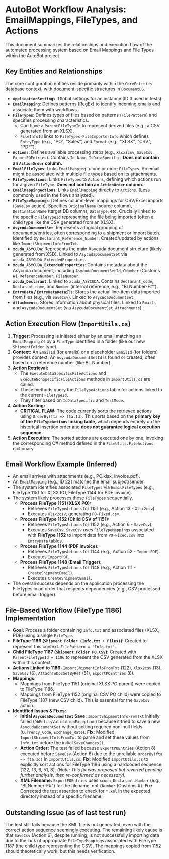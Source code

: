 # AutoBot Workflow Analysis: EmailMappings, FileTypes, and Actions

This document summarizes the relationships and execution flow of the automated processing system based on Email Mappings and File Types within the AutoBot project.

## Key Entities and Relationships

The core configuration entities reside primarily within the `CoreEntities` database context, with document-specific structures in `DocumentDS`.

*   **`ApplicationSettings`**: Global settings for an instance (ID 3 used in tests).
*   **`EmailMapping`**: Defines patterns (RegEx) to identify incoming emails and associate them with workflows.
*   **`FileTypes`**: Defines types of files based on patterns (`FilePattern`) and specifies processing characteristics.
    *   Can have a `ParentFileTypeId` to represent derived files (e.g., a CSV generated from an XLSX).
    *   `FileInfoId` links to `FileTypes-FileImporterInfo` which defines `EntryType` (e.g., "PO", "Sales") and `Format` (e.g., "XLSX", "CSV", "PDF").
*   **`Actions`**: Defines available processing steps (e.g., `Xlsx2csv`, `SaveCsv`, `ExportPOEntries`). Contains `Id`, `Name`, `IsDataSpecific`. **Does not contain an `ActionOrder` column.**
*   **`EmailFileTypes`**: Links `EmailMapping` to one or more `FileTypes`. An email might be associated with multiple file types based on its attachments.
*   **`FileTypeActions`**: Links `FileTypes` to `Actions`, defining which actions run for a given `FileType`. **Does not contain an `ActionOrder` column.**
*   **`EmailMappingActions`**: Links `EmailMapping` directly to `Actions`. (Less commonly used in the flows analyzed).
*   **`FileTypeMappings`**: Defines column-level mappings for CSV/Excel imports (`SaveCsv` action). Specifies `OriginalName` (source column), `DestinationName` (target DB column), `DataType`, etc. Crucially linked to the specific `FileTypeId` representing the file being imported (often a child type like the CSV generated from an XLSX).
*   **`AsycudaDocumentSet`**: Represents a logical grouping of documents/entries, often corresponding to a shipment or import batch. Identified by `Declarant_Reference_Number`. Created/updated by actions like `ImportShipmentInfoFromTxt`.
*   **`xcuda_ASYCUDA`**: Represents the main Asycuda document structure (likely generated from XSD). Linked to `AsycudaDocumentSet` via `xcuda_ASYCUDA_ExtendedProperties`.
*   **`xcuda_ASYCUDA_ExtendedProperties`**: Contains metadata about the Asycuda document, including `AsycudaDocumentSetId`, `CNumber` (Customs #), `ReferenceNumber`, `FileNumber`.
*   **`xcuda_Declarant`**: Linked to `xcuda_ASYCUDA`. Contains `Declarant_code`, `Declarant_name`, and `Number` (internal reference, e.g., "BLNumber-F#").
*   **`EntryData` / `EntryDataDetails`**: Stores the actual line-item data imported from files (e.g., via `SaveCsv`). Linked to `AsycudaDocumentSet`.
*   **`Attachments`**: Stores information about physical files. Linked to `Emails` and `AsycudaDocumentSet` (via `AsycudaDocumentSet_Attachments`).

## Action Execution Flow (`ImportUtils.cs`)

1.  **Trigger:** Processing is initiated either by an email matching an `EmailMapping` or by a `FileType` identified in a folder (like our new `ShipmentFolder` type).
2.  **Context:** An `EmailId` (for emails) or a placeholder `EmailId` (for folders) provides context. An `AsycudaDocumentSetId` is found or created, often based on a reference number (like BL Number).
3.  **Action Retrieval:**
    *   The `ExecuteDataSpecificFileActions` and `ExecuteNonSpecificFileActions` methods in `ImportUtils.cs` are called.
    *   These methods query the `FileTypeActions` table for actions linked to the current `FileTypeId`.
    *   They filter based on `IsDataSpecific` and `TestMode`.
4.  **Action Sorting:**
    *   **CRITICAL FLAW:** The code currently sorts the retrieved actions using `OrderBy(fta => fta.Id)`. This sorts based on the **primary key of the `FileTypeActions` linking table**, which depends entirely on the historical insertion order and **does not guarantee logical execution sequence.**
5.  **Action Execution:** The sorted actions are executed one by one, invoking the corresponding C# method defined in the `FileUtils.FileActions` dictionary.

## Email Workflow Example (Inferred)

*   An email arrives with attachments (e.g., PO.xlsx, Invoice.pdf).
*   An `EmailMapping` (e.g., ID 22) matches the email subject/sender.
*   The system identifies associated `FileTypes` via `EmailFileTypes` (e.g., FileType 1151 for XLSX PO, FileType 1144 for PDF Invoice).
*   The system likely processes these `FileTypes` sequentially.
    *   **Process FileType 1151 (XLSX PO):**
        *   Retrieves `FileTypeActions` for 1151 (e.g., Action 13 - `Xlsx2csv`).
        *   Executes `Xlsx2csv`, generating `PO-Fixed.csv`.
    *   **Process FileType 1152 (Child CSV of 1151):**
        *   Retrieves `FileTypeActions` for 1152 (e.g., Action 6 - `SaveCsv`).
        *   Executes `SaveCsv`. `SaveCsv` uses `FileTypeMappings` associated with **FileType 1152** to import data from `PO-Fixed.csv` into `EntryData` tables.
    *   **Process FileType 1144 (PDF Invoice):**
        *   Retrieves `FileTypeActions` for 1144 (e.g., Action 52 - `ImportPDF`).
        *   Executes `ImportPDF`.
    *   **Process FileType 1148 (Email Trigger):**
        *   Retrieves `FileTypeActions` for 1148 (e.g., Action 111 - `CreateShipmentEmail`).
        *   Executes `CreateShipmentEmail`.
*   The overall success depends on the application processing the FileTypes in an order that respects dependencies (e.g., CSV processed before email trigger).

## File-Based Workflow (FileType 1186) Implementation

*   **Goal:** Process a folder containing `Info.txt` and associated files (XLSX, PDF) using a single `FileType`.
*   **FileType 1186 (`Shipment Folder (Info.txt + Files)`):** Created to represent this context. `FilePattern = 'Info.txt'`.
*   **Child FileType 1187 (`Shipment Folder PO CSV`):** Created with `ParentFileTypeId = 1186` to represent the CSV generated from the XLSX within this context.
*   **Actions Linked to 1186:** `ImportShipmentInfoFromTxt` (122), `Xlsx2csv` (13), `SaveCsv` (6), `AttachToDocSetByRef` (51), `ExportPOEntries` (8).
*   **Mappings:**
    *   Mappings from FileType 1151 (original XLSX PO parent) were copied to FileType 1186.
    *   Mappings from FileType 1152 (original CSV PO child) were copied to FileType 1187 (new CSV child). This is essential for the `SaveCsv` action.
*   **Identified Issues & Fixes:**
    *   **Initial `AsycudaDocumentSet` Save:** `ImportShipmentInfoFromTxt` initially failed (`DbEntityValidationException`) because it tried to save a new `AsycudaDocumentSet` without setting required non-null fields (`Currency_Code`, `Exchange_Rate`). **Fix:** Modified `ImportShipmentInfoFromTxt` to parse and set these values from `Info.txt` before the initial `SaveChanges()`.
    *   **Action Order:** The test failed because `ExportPOEntries` (Action 8) executed before `SaveCsv` (Action 6) due to the unreliable `OrderBy(fta => fta.Id)` in `ImportUtils.cs`. **Fix:** Modified `ImportUtils.cs` to explicitly sort actions for FileType 1186 using a hardcoded sequence (122, 13, 6, 51, 8). *(Note: This fix was proposed but reverted pending further analysis, then re-confirmed as necessary).*
    *   **XML Filename:** `ExportPOEntries` uses `xcuda_Declarant.Number` (e.g., "BLNumber-F#") for the filename, not `CNumber` (Customs #). **Fix:** Corrected the test assertion to check for `*.xml` in the expected directory instead of a specific filename.

## Outstanding Issue (as of last test run)

The test still fails because the XML file is not generated, even with the correct action sequence seemingly executing. The remaining likely cause is that `SaveCsv` (Action 6), despite running, is not successfully importing data due to the lack of appropriate `FileTypeMappings` associated with FileType 1187 (the child type representing the CSV). The mappings copied from 1152 should theoretically work, but this needs verification.